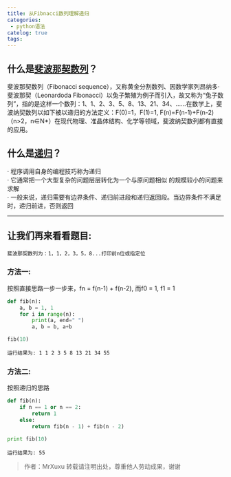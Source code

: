 ```yaml
---
title: 从Fibnacci数列理解递归
categories:
 - python语法
catelog: true
tags:
---
```


## 什么是[斐波那契数列](https://baike.baidu.com/item/斐波那契数列/99145?fr=aladdin)？

   斐波那契数列（Fibonacci sequence），又称黄金分割数列、因数学家列昂纳多·斐波那契（Leonardoda Fibonacci）以兔子繁殖为例子而引入，故又称为“兔子数列”，指的是这样一个数列：1、1、2、3、5、8、13、21、34、……在数学上，斐波纳契数列以如下被以递归的方法定义：F(0)=1，F(1)=1, F(n)=F(n-1)+F(n-2)（n>2，n∈N*）在现代物理、准晶体结构、化学等领域，斐波纳契数列都有直接的应用。

## 什么是[递归](https://baike.baidu.com/item/递归/1740695?fr=aladdin)？

· 程序调用自身的编程技巧称为递归</br>
· 它通常把一个大型复杂的问题层层转化为一个与原问题相似 的规模较小的问题来求解</br>
· 一般来说，递归需要有边界条件、递归前进段和递归返回段。当边界条件不满足时，递归前进，否则返回

---------------
## 让我们再来看看题目:

    斐波那契数列为：1，1，2，3，5，8...打印前n位或指定位

### 方法一:
按照直接思路一步一步来，fn = f(n-1) + f(n-2), 而f0 = 1, f1 = 1
```python
def fib(n):
    a, b = 1, 1
    for i in range(n):
        print(a, end=" ")
        a, b = b, a+b

fib(10)
```
    运行结果为: 1 1 2 3 5 8 13 21 34 55

### 方法二:
按照递归的思路
```python
def fib(n):
    if n == 1 or n == 2:
        return 1
    else:
        return fib(n - 1) + fib(n - 2)

print fib(10)
```
    运行结果为: 55


> 作者：MrXuxu 
> 转载请注明出处，尊重他人劳动成果，谢谢
